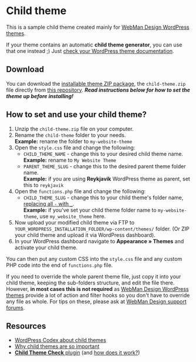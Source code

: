 # Child theme

This is a sample child theme created mainly for [WebMan Design WordPress themes](https://www.webmandesign.eu/).

If your theme contains an automatic **child theme generator**, you can use that one instead ;) Just [check your WordPress theme documentation](https://www.webmandesign.eu/reference/#links-docs).


## Download

You can download the [installable theme ZIP package](https://github.com/webmandesign/child-theme/raw/master/child-theme.zip), the `child-theme.zip` file directly from [this repository](https://github.com/webmandesign/child-theme/).
***Read instructions below for how to set the theme up before installing!***


## How to set and use your child theme?

1. Unzip the `child-theme.zip` file on your computer.
2. Rename the `child-theme` folder to your needs.  
  **Example:** rename the folder to `my-website-theme`
4. Open the `style.css` file and change the following:  
    * `CHILD_THEME_NAME` - change this to your desired child theme name.  
      **Example:** rename to `My Website Theme`
    * `PARENT_THEME_SLUG` - change this to the desired parent theme folder name.  
      **Example:** if you are using **Reykjavik** WordPress theme as parent, set this to `reykjavik`
4. Open the `functions.php` file and change the following:  
    * `CHILD_THEME_SLUG` - change this to your child theme's folder name, [replacing all `-` with `_`](http://php.net/manual/en/functions.user-defined.php).  
      **Example:** if you've set your child theme folder name to `my-website-theme`, use `my_website_theme` here.
5. Now upload your modified child theme via FTP to `YOUR_WORDPRESS_INSTALLATION_FOLDER/wp-content/themes/` folder. (Or ZIP your child theme and upload it via WordPress dashboard).
6. In your WordPress dashboard navigate to **Appearance &raquo; Themes** and activate your child theme.

You can then put any custom CSS into the `style.css` file and any custom PHP code into the end of `functions.php` file.

If you need to override the whole parent theme file, just copy it into your child theme, keeping the sub-folders structure, and edit the file there. However, **in most cases this is not required** as [WebMan Design WordPress themes](https://www.webmandesign.eu/) provide a lot of action and filter hooks so you don't have to override any file as whole. For tips on these, please ask at [WebMan Design support forums](http://support.webmandesign.eu/).


## Resources

* [WordPress Codex about child themes](http://codex.wordpress.org/Child_Themes)
* [Why child themes are so important](http://www.woothemes.com/2015/07/why-child-themes-matter/)
* [**Child Theme Check** plugin](https://wordpress.org/plugins/child-theme-check/) (and [how does it work?](https://wptavern.com/child-theme-check-plugin-helps-wordpress-users-navigate-parent-theme-updates))